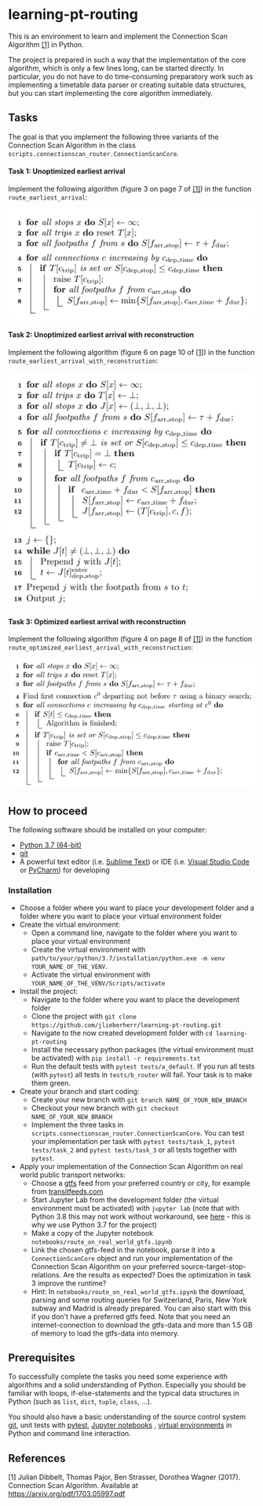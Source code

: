 # learning-pt-routing
This is an environment to learn and implement the Connection Scan Algorithm [[1]](#1) in Python.

The project is prepared in such a way that the implementation of the core algorithm, 
which is only a few lines long, can be started directly.
In particular, you do not have to do time-consuming preparatory work such 
as implementing a timetable data parser or creating suitable data structures, 
but you can start implementing the core algorithm immediately.

## Tasks

The goal is that you implement the following three variants of the 
Connection Scan Algorithm in the class ```scripts.connectionscan_router.ConnectionScanCore```.

#### Task 1: Unoptimized earliest arrival
Implement the following algorithm (figure 3 on page 7 of [[1]](#1)) in the function ```route_earliest_arrival```:

![image](docs/pseudocode_unoptimized_earliest_arrival.PNG)

#### Task 2: Unoptimized earliest arrival with reconstruction
Implement the following algorithm (figure 6 on page 10 of [[1]](#1)) in the function ```route_earliest_arrival_with_reconstruction```:

![image](docs/pseudocode_unoptimized_earliest_arrival_with_reconstruction.PNG)

#### Task 3: Optimized earliest arrival with reconstruction
Implement the following algorithm (figure 4 on page 8 of [[1]](#1)) in the function ```route_optimized_earliest_arrival_with_reconstruction```:

![image](docs/pseudocode_optimized_earliest_arrival_with_reconstruction.PNG)


## How to proceed
The following software should be installed on your computer:
- [Python 3.7 (64-bit)](https://www.python.org/downloads/release/python-376/) 
- [git](https://git-scm.com/downloads)
- A powerful text editor (i.e. [Sublime Text](https://www.sublimetext.com/])) or 
IDE (i.e. [Visual Studio Code](https://code.visualstudio.com/) or 
[PyCharm](https://www.jetbrains.com/de-de/pycharm/)) for developing

### Installation
* Choose a folder where you want to place your development folder 
and a folder where you want to place your virtual environment folder 
* Create the virtual environment:
   - Open a command line, navigate to the folder where you want to place your virtual environment
   - Create the virtual environment with ```path/to/your/python/3.7/installation/python.exe -m venv YOUR_NAME_OF_THE_VENV```.
   - Activate the virtual environment with ```YOUR_NAME_OF_THE_VENV/Scripts/activate```
* Install the project:
   - Navigate to the folder where you want to place the development folder
   - Clone the project with ```git clone https://github.com/jlieberherr/learning-pt-routing.git```
   - Navigate to the now created development folder with ```cd learning-pt-routing```
   - Install the necessary python packages 
(the virtual environment must be activated) with ```pip install -r requirements.txt```
   - Run the default tests with ```pytest tests/a_default```. 
   If you run all tests (with ```pytest```) all tests in ```tests/b_router``` will fail. Your task is to make them green.
* Create your branch and start coding:
   - Create your new branch with ```git branch NAME_OF_YOUR_NEW_BRANCH```
   - Checkout your new branch with ```git checkout NAME_OF_YOUR_NEW_BRANCH```
   - Implement the three tasks in ```scripts.connectionscan_router.ConnectionScanCore```. 
   You can test your implementation per task with ```pytest tests/task_1```, ```pytest tests/task_2``` and
    ```pytest tests/task_3``` or all tests together with ```pytest```.
* Apply your implementation of the Connection Scan Algorithm on real world public transport networks:
   - Choose a [gtfs](https://developers.google.com/transit/gtfs/reference) feed from your preferred country or city, 
   for example from [transitfeeds.com](https://transitfeeds.com/)
   - Start Jupyter Lab from the development folder (the virtual environment must be activated) with ```jupyter lab``` 
   (note that with Python 3.8 this may not work without workaround, 
   see [here](https://github.com/jupyter/notebook/issues/4613) - 
   this is why we use Python 3.7 for the project)
   - Make a copy of the Jupyter notebook ```notebooks/route_on_real_world_gtfs.ipynb```
   - Link the chosen gtfs-feed in the notebook, parse it into a ```ConnectionScanCore``` object
   and run your implementation of the Connection Scan Algorithm on your preferred source-target-stop-relations. Are
   the results as expected? Does the optimization in task 3 improve the runtime?
   - Hint: In ```notebooks/route_on_real_world_gtfs.ipynb``` the download, parsing and some routing queries for 
   Switzerland, Paris, New York subway and Madrid is already prepared. You can also start with this if you don't have a 
   preferred gtfs feed. Note that you need an internet-connection to download the gtfs-data and more than 1.5 GB of 
   memory to load the gtfs-data into memory.


## Prerequisites
To successfully complete the tasks you need some experience with algorithms and a solid 
understanding of Python. Especially you should be familiar with loops, 
if-else-statements and the typical data structures in Python (such as ```list```, ```dict```, ```tuple```, 
```class```, ...).

You should also have a basic understanding of the source control system [git](https://git-scm.com/), 
unit tests with [pytest](https://docs.pytest.org/en/latest/index.html), [Jupyter notebooks](https://jupyter.org/) 
, [virtual environments](https://docs.python.org/3/tutorial/venv.html) in Python and command line interaction.


## References
<a id="1">[1]</a> 
Julian Dibbelt, Thomas Pajor, Ben Strasser, Dorothea Wagner (2017). 
Connection Scan Algorithm. Available at https://arxiv.org/pdf/1703.05997.pdf
